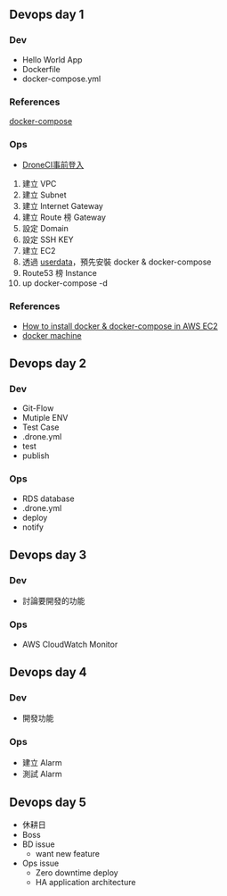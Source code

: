 ## Devops day 1
### Dev
- Hello World App
- Dockerfile
- docker-compose.yml
### References
[docker-compose](https://docs.docker.com/compose/)

### Ops
- [DroneCI事前登入](https://github.com/wys1203/people22/blob/master/drone/README.md)
1. 建立 VPC
2. 建立 Subnet
3. 建立 Internet Gateway
4. 建立 Route 榜 Gateway
6. 設定 Domain
6. 設定 SSH KEY
6. 建立 EC2
6. 透過 [userdata](https://github.com/wys1203/people22/blob/master/aws/userdata.sh)，預先安裝 docker & docker-compose
7. Route53 榜 Instance
8. up docker-compose -d

### References
- [How to install docker & docker-compose in AWS EC2](http://docs.aws.amazon.com/AmazonECS/latest/developerguide/docker-basics.html#install_docker)
- [docker machine](https://docs.docker.com/machine/drivers/aws/#default-amis)


## Devops day 2
### Dev
- Git-Flow
- Mutiple ENV
- Test Case
- .drone.yml
- test
- publish
### Ops
- RDS database 
- .drone.yml
- deploy
- notify

## Devops day 3
### Dev
- 討論要開發的功能

### Ops
- AWS CloudWatch Monitor

## Devops day 4
### Dev
- 開發功能

### Ops
- 建立 Alarm
- 測試 Alarm


## Devops day 5
- 休耕日
- Boss
- BD issue
    - want new feature
- Ops issue
    - Zero downtime deploy
    - HA application architecture

